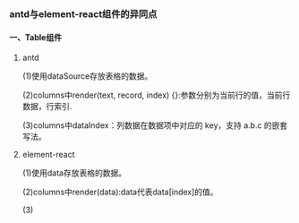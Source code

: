 ### antd与element-react组件的异同点

#### 一、Table组件
1. antd

    (1)使用dataSource存放表格的数据。
    
    (2)columns中render(text, record, index) {}:参数分别为当前行的值，当前行数据，行索引.
   
    (3)columns中dataIndex：列数据在数据项中对应的 key，支持 a.b.c 的嵌套写法。
2. element-react

    (1)使用data存放表格的数据。

    (2)columns中render(data):data代表data[index]的值。

    (3)